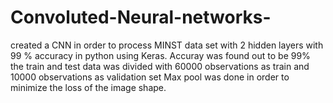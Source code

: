 # Convoluted-Neural-networks-
created  a CNN in order to   process MINST data set with  2   hidden layers  with 99 % accuracy  in python using Keras. 
Accuray was found out to be 99%  the train and test data  was divided  with 60000 observations as train and 10000 observations as validation set
Max pool was done in order to  minimize the  loss of the image shape.

